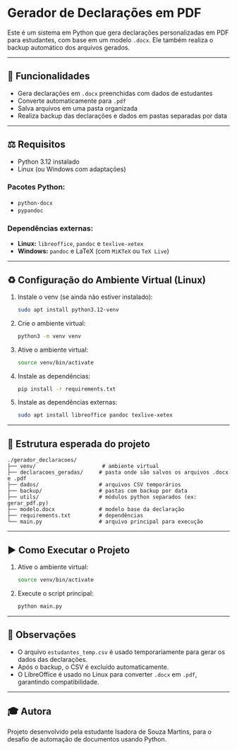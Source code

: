 # Gerador de Declarações em PDF

Este é um sistema em Python que gera declarações personalizadas em PDF para estudantes, com base em um modelo `.docx`. Ele também realiza o backup automático dos arquivos gerados.

---

## 🚀 Funcionalidades

* Gera declarações em `.docx` preenchidas com dados de estudantes
* Converte automaticamente para `.pdf`
* Salva arquivos em uma pasta organizada
* Realiza backup das declarações e dados em pastas separadas por data

---

## ⚖️ Requisitos

* Python 3.12 instalado
* Linux (ou Windows com adaptações)

### Pacotes Python:

* `python-docx`
* `pypandoc`

### Dependências externas:

* **Linux:** `libreoffice`, `pandoc` e `texlive-xetex`
* **Windows:** `pandoc` e LaTeX (com `MiKTeX` ou `TeX Live`)

---

## ♻️ Configuração do Ambiente Virtual (Linux)

1. Instale o venv (se ainda não estiver instalado):
   ```bash
   sudo apt install python3.12-venv
   ```
2. Crie o ambiente virtual:
   ```bash
   python3 -m venv venv
   ```
3. Ative o ambiente virtual:
   ```bash
   source venv/bin/activate
   ```
4. Instale as dependências:
   ```bash
   pip install -r requirements.txt
   ```
5. Instale as dependências externas:
   ```bash
   sudo apt install libreoffice pandoc texlive-xetex
   ```

---

## 📁 Estrutura esperada do projeto

```
./gerador_declaracoes/
├── venv/                     # ambiente virtual
├── declaracoes_geradas/     # pasta onde são salvos os arquivos .docx e .pdf
├── dados/                   # arquivos CSV temporários
├── backup/                  # pastas com backup por data
├── utils/                   # módulos python separados (ex: gerar_pdf.py)
├── modelo.docx              # modelo base da declaração
├── requirements.txt         # dependências
└── main.py                  # arquivo principal para execução
```

---

## ▶️ Como Executar o Projeto

1. Ative o ambiente virtual:
   ```bash
   source venv/bin/activate
   ```
2. Execute o script principal:
   ```bash
   python main.py
   ```

---

## 🚧 Observações

* O arquivo `estudantes_temp.csv` é usado temporariamente para gerar os dados das declarações.
* Após o backup, o CSV é excluído automaticamente.
* O LibreOffice é usado no Linux para converter `.docx` em `.pdf`, garantindo compatibilidade.

---

## 🎓 Autora

Projeto desenvolvido pela estudante Isadora de Souza Martins, para o desafio de automação de documentos usando Python.
